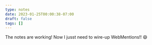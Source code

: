 ```yaml
---
type: notes
date: 2023-01-25T00:00:38-07:00
draft: false
tags: []
---
```


The notes are working! Now I jusst need to wire-up WebMentions!! 😄